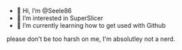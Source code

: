 - 👋 Hi, I’m @Seele86
- 👀 I’m interested in SuperSlicer
- 🌱 I’m currently learning how to get used with Github


please don't be too harsh on me, I'm absolutley not a nerd. 
